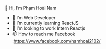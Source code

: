 👋 Hi, I’m Phạm Hoài Nam
- 👀 I’m Web Developer
- 🌱 I’m currently learning ReactJS
- 💞️ I’m looking to work Intern Reactjs
- 📫 How to reach me Facebook :https://www.facebook.com/namhoai2102/

<!---
namph2102/namph2102 is a ✨ special ✨ repository because its `README.md` (this file) appears on your GitHub profile.
You can click the Preview link to take a look at your changes.
--->
